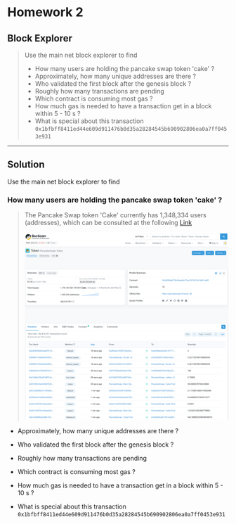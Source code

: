 # Homework 2

## Block Explorer

> Use the main net block explorer to find
>
> - How many users are holding the pancake swap token 'cake' ?
> - Approximately, how many unique addresses are there ?
> - Who validated the first block after the genesis block ?
> - Roughly how many transactions are pending
> - Which contract is consuming most gas ?
> - How much gas is needed to have a transaction get in a block within 5 - 10 s ?
> - What is special about this transaction `0x1bfbff8411ed44e609d911476b0d35a28284545b690902806ea0a7ff0453e931`

---

## Solution

 Use the main net block explorer to find

 ### How many users are holding the pancake swap token 'cake' ?

>  The Pancake Swap token 'Cake' currently has 1,348,334 users (addresses), which can be consulted at the following [Link](https://bscscan.com/token/0x0e09fabb73bd3ade0a17ecc321fd13a19e81ce82
>)
>
>  
> ![Cake](https://github.com/manuelpenazuniga/bnb-chain-zero2hero-bootcamp/blob/main/L2/img/cake-users.png)
>
>
 - Approximately, how many unique addresses are there ?




 - Who validated the first block after the genesis block ?
 - Roughly how many transactions are pending
 - Which contract is consuming most gas ?
 - How much gas is needed to have a transaction get in a block within 5 - 10 s ?
 - What is special about this transaction `0x1bfbff8411ed44e609d911476b0d35a28284545b690902806ea0a7ff0453e931`